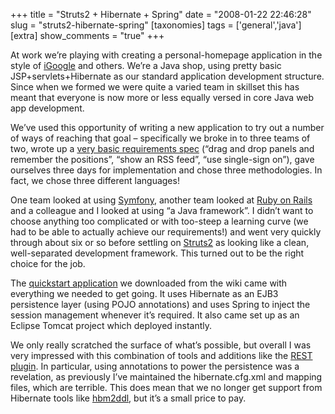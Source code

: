 +++
title = "Struts2 + Hibernate + Spring"
date = "2008-01-22 22:46:28"
slug = "struts2-hibernate-spring"
[taxonomies]
tags = ['general','java']
[extra]
show_comments = "true"
+++

At work we’re playing with creating a personal-homepage application in the style of [iGoogle](http://www.google.com/ig) and others. We’re a Java shop, using pretty basic JSP+servlets+Hibernate as our standard application development structure. Since when we formed we were quite a varied team in skillset this has meant that everyone is now more or less equally versed in core Java web app development.

We’ve used this opportunity of writing a new application to try out a number of ways of reaching that goal – specifically we broke in to three teams of two, wrote up a [very basic requirements spec](http://wiki.bath.ac.uk/display/bucswebdev/first-pass+tech+implementation) (“drag and drop panels and remember the positions”, “show an RSS feed”, “use single-sign on”), gave ourselves three days for implementation and chose three methodologies. In fact, we chose three different languages!

One team looked at using [Symfony](http://www.symfony-project.org/), another team looked at [Ruby on Rails](http://rubyonrails.org/) and a colleague and I looked at using “a Java framework”. I didn’t want to choose anything too complicated or with too-steep a learning curve (we had to be able to actually achieve our requirements!) and went very quickly through about six or so before settling on [Struts2](http://struts.apache.org/2.0.11/index.html) as looking like a clean, well-separated development framework. This turned out to be the right choice for the job.

The [quickstart application](http://struts.apache.org/2.0.11/docs/struts-2-spring-2-jpa-ajax.html) we downloaded from the wiki came with everything we needed to get going. It uses Hibernate as an EJB3 persistence layer (using POJO annotations) and uses Spring to inject the session management whenever it’s required. It also came set up as an Eclipse Tomcat project which deployed instantly.

We only really scratched the surface of what’s possible, but overall I was very impressed with this combination of tools and additions like the [REST plugin](http://struts.apache.org/2.x/docs/rest-plugin.html). In particular, using annotations to power the persistence was a revelation, as previously I’ve maintained the hibernate.cfg.xml and mapping files, which are terrible. This does mean that we no longer get support from Hibernate tools like [hbm2ddl](http://www.hibernate.org/hib_docs/tools/reference/en/html/ant.html#d0e1137), but it’s a small price to pay.
